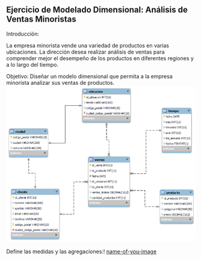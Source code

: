  
## Ejercicio de Modelado Dimensional: Análisis de Ventas Minoristas

Introducción:

La empresa minorista vende una variedad de productos en varias ubicaciones. La dirección desea realizar análisis de ventas para comprender mejor el desempeño de los productos en diferentes regiones y a lo largo del tiempo.

Objetivo: Diseñar un modelo dimensional que permita a la empresa minorista analizar sus ventas de productos.
![name-of-you-image](https://raw.githubusercontent.com/matifrank/MH_bootcamp_Team4/main/Task3/ejercicio2/model_task3b.png)

Define las medidas y las agregaciones:!
[name-of-you-image](https://raw.githubusercontent.com/matifrank/MH_bootcamp_Team4/main/Task3/ejercicio2/agg_measures.png)
